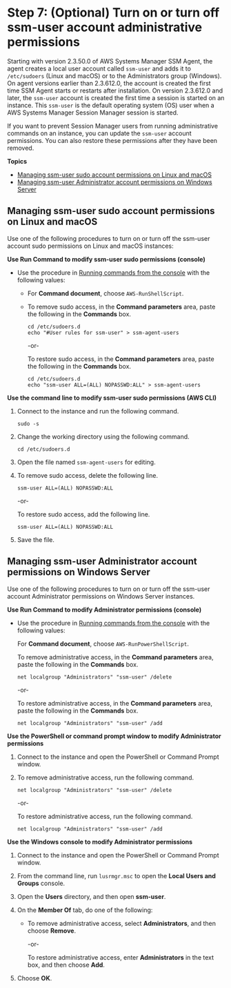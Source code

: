# Step 7: \(Optional\) Turn on or turn off ssm\-user account administrative permissions<a name="session-manager-getting-started-ssm-user-permissions"></a>

Starting with version 2\.3\.50\.0 of AWS Systems Manager SSM Agent, the agent creates a local user account called `ssm-user` and adds it to `/etc/sudoers` \(Linux and macOS\) or to the Administrators group \(Windows\)\. On agent versions earlier than 2\.3\.612\.0, the account is created the first time SSM Agent starts or restarts after installation\. On version 2\.3\.612\.0 and later, the `ssm-user` account is created the first time a session is started on an instance\. This `ssm-user` is the default operating system \(OS\) user when a AWS Systems Manager Session Manager session is started\.

If you want to prevent Session Manager users from running administrative commands on an instance, you can update the `ssm-user` account permissions\. You can also restore these permissions after they have been removed\.

**Topics**
+ [Managing ssm\-user sudo account permissions on Linux and macOS](#ssm-user-permissions-linux)
+ [Managing ssm\-user Administrator account permissions on Windows Server](#ssm-user-permissions-windows)

## Managing ssm\-user sudo account permissions on Linux and macOS<a name="ssm-user-permissions-linux"></a>

Use one of the following procedures to turn on or turn off the ssm\-user account sudo permissions on Linux and macOS instances:

**Use Run Command to modify ssm\-user sudo permissions \(console\)**
+ Use the procedure in [Running commands from the console](rc-console.md) with the following values:
  + For **Command document**, choose `AWS-RunShellScript`\.
  + To remove sudo access, in the **Command parameters** area, paste the following in the **Commands** box\.

    ```
    cd /etc/sudoers.d
    echo "#User rules for ssm-user" > ssm-agent-users
    ```

    \-or\-

    To restore sudo access, in the **Command parameters** area, paste the following in the **Commands** box\.

    ```
    cd /etc/sudoers.d 
    echo "ssm-user ALL=(ALL) NOPASSWD:ALL" > ssm-agent-users
    ```

**Use the command line to modify ssm\-user sudo permissions \(AWS CLI\)**

1. Connect to the instance and run the following command\.

   ```
   sudo -s
   ```

1. Change the working directory using the following command\.

   ```
   cd /etc/sudoers.d
   ```

1. Open the file named `ssm-agent-users` for editing\.

1. To remove sudo access, delete the following line\.

   ```
   ssm-user ALL=(ALL) NOPASSWD:ALL
   ```

   \-or\-

   To restore sudo access, add the following line\.

   ```
   ssm-user ALL=(ALL) NOPASSWD:ALL
   ```

1. Save the file\.

## Managing ssm\-user Administrator account permissions on Windows Server<a name="ssm-user-permissions-windows"></a>

Use one of the following procedures to turn on or turn off the ssm\-user account Administrator permissions on Windows Server instances\.

**Use Run Command to modify Administrator permissions \(console\)**
+ Use the procedure in [Running commands from the console](rc-console.md) with the following values:

  For **Command document**, choose `AWS-RunPowerShellScript`\.

  To remove administrative access, in the **Command parameters** area, paste the following in the **Commands** box\.

  ```
  net localgroup "Administrators" "ssm-user" /delete
  ```

  \-or\-

  To restore administrative access, in the **Command parameters** area, paste the following in the **Commands** box\.

  ```
  net localgroup "Administrators" "ssm-user" /add
  ```

**Use the PowerShell or command prompt window to modify Administrator permissions**

1. Connect to the instance and open the PowerShell or Command Prompt window\.

1. To remove administrative access, run the following command\.

   ```
   net localgroup "Administrators" "ssm-user" /delete
   ```

   \-or\-

   To restore administrative access, run the following command\.

   ```
   net localgroup "Administrators" "ssm-user" /add
   ```

**Use the Windows console to modify Administrator permissions**

1. Connect to the instance and open the PowerShell or Command Prompt window\.

1. From the command line, run `lusrmgr.msc` to open the **Local Users and Groups** console\.

1. Open the **Users** directory, and then open **ssm\-user**\.

1. On the **Member Of** tab, do one of the following:
   + To remove administrative access, select **Administrators**, and then choose **Remove**\.

     \-or\-

     To restore administrative access, enter **Administrators** in the text box, and then choose **Add**\.

1. Choose **OK**\.